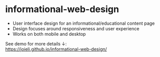 # informational-web-design
- User interface design for an informational/educational content page  
- Design focuses around responsiveness and user experience  
- Works on both mobile and desktop

See demo for more details ↓:  
https://joieli.github.io/informational-web-design/
